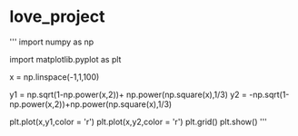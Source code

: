 ﻿# love_project
 '''
import numpy as np

import matplotlib.pyplot as plt

x = np.linspace(-1,1,100)

y1 = np.sqrt(1-np.power(x,2))+ np.power(np.square(x),1/3)
y2 = -np.sqrt(1-np.power(x,2))+np.power(np.square(x),1/3)

plt.plot(x,y1,color = 'r')
plt.plot(x,y2,color = 'r')
plt.grid()
plt.show()
'''
